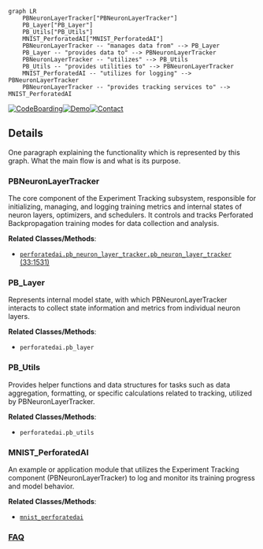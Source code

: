 ```mermaid
graph LR
    PBNeuronLayerTracker["PBNeuronLayerTracker"]
    PB_Layer["PB_Layer"]
    PB_Utils["PB_Utils"]
    MNIST_PerforatedAI["MNIST_PerforatedAI"]
    PBNeuronLayerTracker -- "manages data from" --> PB_Layer
    PB_Layer -- "provides data to" --> PBNeuronLayerTracker
    PBNeuronLayerTracker -- "utilizes" --> PB_Utils
    PB_Utils -- "provides utilities to" --> PBNeuronLayerTracker
    MNIST_PerforatedAI -- "utilizes for logging" --> PBNeuronLayerTracker
    PBNeuronLayerTracker -- "provides tracking services to" --> MNIST_PerforatedAI
```

[![CodeBoarding](https://img.shields.io/badge/Generated%20by-CodeBoarding-9cf?style=flat-square)](https://github.com/CodeBoarding/CodeBoarding)[![Demo](https://img.shields.io/badge/Try%20our-Demo-blue?style=flat-square)](https://www.codeboarding.org/demo)[![Contact](https://img.shields.io/badge/Contact%20us%20-%20contact@codeboarding.org-lightgrey?style=flat-square)](mailto:contact@codeboarding.org)

## Details

One paragraph explaining the functionality which is represented by this graph. What the main flow is and what is its purpose.

### PBNeuronLayerTracker
The core component of the Experiment Tracking subsystem, responsible for initializing, managing, and logging training metrics and internal states of neuron layers, optimizers, and schedulers. It controls and tracks Perforated Backpropagation training modes for data collection and analysis.


**Related Classes/Methods**:

- <a href="https://github.com/PerforatedAI/PerforatedAI/blob/main/perforatedai/pb_neuron_layer_tracker.py#L33-L1531" target="_blank" rel="noopener noreferrer">`perforatedai.pb_neuron_layer_tracker.pb_neuron_layer_tracker` (33:1531)</a>


### PB_Layer
Represents internal model state, with which PBNeuronLayerTracker interacts to collect state information and metrics from individual neuron layers.


**Related Classes/Methods**:

- `perforatedai.pb_layer`


### PB_Utils
Provides helper functions and data structures for tasks such as data aggregation, formatting, or specific calculations related to tracking, utilized by PBNeuronLayerTracker.


**Related Classes/Methods**:

- `perforatedai.pb_utils`


### MNIST_PerforatedAI
An example or application module that utilizes the Experiment Tracking component (PBNeuronLayerTracker) to log and monitor its training progress and model behavior.


**Related Classes/Methods**:

- <a href="https://github.com/PerforatedAI/PerforatedAI/blob/main/mnist_perforatedai.py" target="_blank" rel="noopener noreferrer">`mnist_perforatedai`</a>




### [FAQ](https://github.com/CodeBoarding/GeneratedOnBoardings/tree/main?tab=readme-ov-file#faq)